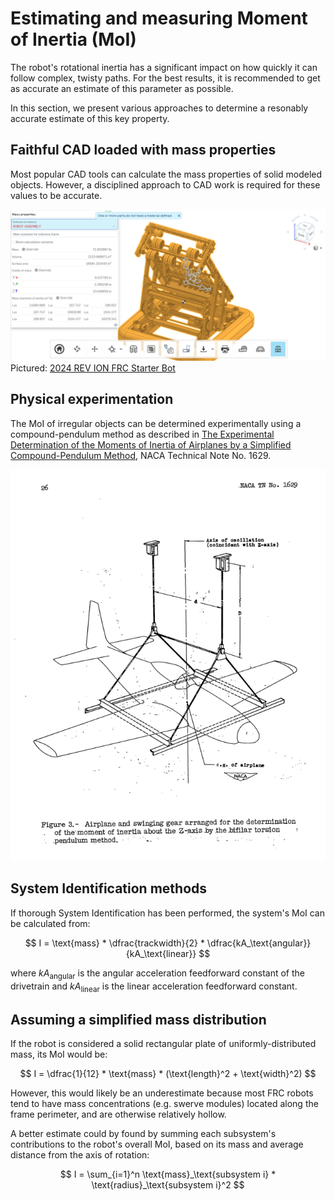 # Estimating and measuring Moment of Inertia (MoI)

The robot's rotational inertia has a significant impact on how quickly it can follow complex, twisty paths. For the best results, it is recommended to get as accurate an estimate of this parameter as possible.

In this section, we present various approaches to determine a resonably accurate estimate of this key property.

## Faithful CAD loaded with mass properties

Most popular CAD tools can calculate the mass properties of solid modeled objects. However, a disciplined approach to CAD work is required for these values to be accurate. 

![REV-2024-starterBot-massProps](./media/REV-2024-starterBot-massProps.png)
Pictured: [2024 REV ION FRC Starter Bot](https://www.revrobotics.com/ion/frc-starter-bot-24/)

## Physical experimentation

The MoI of irregular objects can be determined experimentally using a compound-pendulum method as described in [The Experimental Determination of the Moments of Inertia of Airplanes by a Simplified Compound-Pendulum Method](https://ntrs.nasa.gov/citations/19930082299), NACA Technical Note No. 1629.

![NACA-TN-1629-figure3](./media/NACA-TN-1629-figure3.png)

## System Identification methods

If thorough System Identification has been performed, the system's MoI can be calculated from:

$$ I = \text{mass} * \dfrac{trackwidth}{2} * \dfrac{kA_\text{angular}}{kA_\text{linear}} $$

where $kA_\text{angular}$ is the angular acceleration feedforward constant of the drivetrain and $kA_\text{linear}$ is the linear acceleration feedforward constant.

## Assuming a simplified mass distribution

If the robot is considered a solid rectangular plate of uniformly-distributed mass, its MoI would be:

$$ I = \dfrac{1}{12} * \text{mass} * (\text{length}^2 + \text{width}^2) $$

However, this would likely be an underestimate because most FRC robots tend to have mass concentrations (e.g. swerve modules) located along the frame perimeter, and are otherwise relatively hollow.

A better estimate could by found by summing each subsystem's contributions to the robot's overall MoI, based on its mass and average distance from the axis of rotation:

$$ I = \sum_{i=1}^n \text{mass}_\text{subsystem i} * \text{radius}_\text{subsystem i}^2 $$

